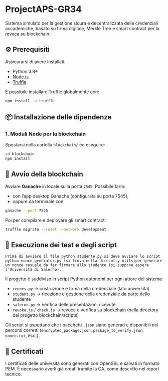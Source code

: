 # ProjectAPS-GR34

Sistema simulato per la gestione sicura e decentralizzata delle credenziali accademiche, basato su firma digitale, Merkle Tree e smart contract per la revoca su blockchain.

## ⚙️ Prerequisiti

Assicurarsi di avere installati:

- Python 3.8+
- [Node.js](https://nodejs.org/)
- [Truffle](https://trufflesuite.com/)

È possibile installare Truffle globalmente con:

```bash
npm install -g truffle
```

## 📦 Installazione delle dipendenze

### 1. Moduli Node per la blockchain
Spostarsi nella cartella `blockchain/` ed eseguire:

```bash
cd blockchain
npm install
```

## 🚀 Avvio della blockchain

Avviare **Ganache** in locale sulla porta `7545`. Possibile farlo:

- con l’app desktop Ganache (configurata su  porta 7545),
- oppure da terminale con:

```bash
ganache --port 7545
```

Poi per compilare e deployare gli smart contract:

```bash
truffle migrate --reset --network development
```


## 🧪 Esecuzione dei test e degli script
`Prima di avviare il file python studente.py si deve avviare lo script python nonce_generator.py (si trova nella direcotry utils)per generare un nonce casuale da far firmare allo studente (si suppone essere l’Università di Salerno).`

Il progetto è suddiviso in script Python autonomi per ogni attore del sistema:

- `rennes.py` → costruzione e firma della credenziale (lato università)
- `student.py` → ricezione e gestione della credenziale da parte dello studente
- `salerno.py` → verifica delle presentazioni ricevute
- `revoke.js` / `check.js` → revoca e verifica su blockchain (nella directory del progetto blockchain/scripts)


Gli script si aspettano che i pacchetti `.json` siano generati e disponibili nei percorsi corretti (`encrypted_package.json`, `package_to_verify.json`, `nonce.txt`, ecc.).


## 🔐 Certificati

I certificati delle università sono generati con OpenSSL e salvati in formato PEM. È necessario averli già creati tramite la CA, come descritto nel report tecnico.

